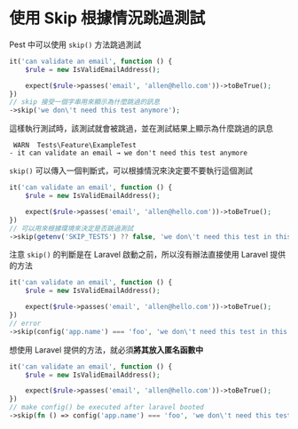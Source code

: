 # 使用 Skip 根據情況跳過測試

Pest 中可以使用 `skip()` 方法跳過測試

```php
it('can validate an email', function () {
    $rule = new IsValidEmailAddress();

    expect($rule->passes('email', 'allen@hello.com'))->toBeTrue();
})
// skip 接受一個字串用來顯示為什麼跳過的訊息
->skip('we don\'t need this test anymore');
```

這樣執行測試時，該測試就會被跳過，並在測試結果上顯示為什麼跳過的訊息

```text
 WARN  Tests\Feature\ExampleTest
- it can validate an email → we don't need this test anymore
```

`skip()` 可以傳入一個判斷式，可以根據情況來決定要不要執行這個測試

```php
it('can validate an email', function () {
    $rule = new IsValidEmailAddress();

    expect($rule->passes('email', 'allen@hello.com'))->toBeTrue();
})
// 可以用來根據環境來決定是否跳過測試
->skip(getenv('SKIP_TESTS') ?? false, 'we don\'t need this test in this condition');
```

注意 `skip()` 的判斷是在 Laravel 啟動之前，所以沒有辦法直接使用 Laravel 提供的方法

```php
it('can validate an email', function () {
    $rule = new IsValidEmailAddress();

    expect($rule->passes('email', 'allen@hello.com'))->toBeTrue();
})
// error
->skip(config('app.name') === 'foo', 'we don\'t need this test in this condition');
```

想使用 Laravel 提供的方法，就必須**將其放入匿名函數中**

```php
it('can validate an email', function () {
    $rule = new IsValidEmailAddress();

    expect($rule->passes('email', 'allen@hello.com'))->toBeTrue();
})
// make config() be executed after laravel booted
->skip(fn () => config('app.name') === 'foo', 'we don\'t need this test in this condition');
```
